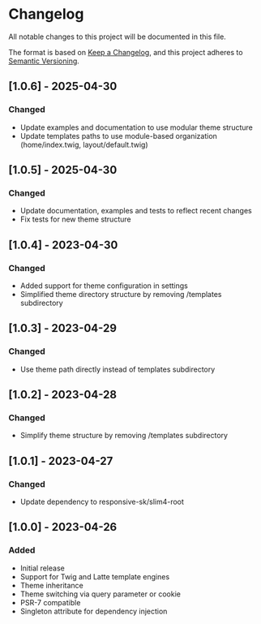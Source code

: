 # Changelog

All notable changes to this project will be documented in this file.

The format is based on [Keep a Changelog](https://keepachangelog.com/en/1.0.0/),
and this project adheres to [Semantic Versioning](https://semver.org/spec/v2.0.0.html).

## [1.0.6] - 2025-04-30

### Changed
- Update examples and documentation to use modular theme structure
- Update templates paths to use module-based organization (home/index.twig, layout/default.twig)

## [1.0.5] - 2025-04-30

### Changed
- Update documentation, examples and tests to reflect recent changes
- Fix tests for new theme structure

## [1.0.4] - 2023-04-30

### Changed
- Added support for theme configuration in settings
- Simplified theme directory structure by removing /templates subdirectory

## [1.0.3] - 2023-04-29

### Changed
- Use theme path directly instead of templates subdirectory

## [1.0.2] - 2023-04-28

### Changed
- Simplify theme structure by removing /templates subdirectory

## [1.0.1] - 2023-04-27

### Changed
- Update dependency to responsive-sk/slim4-root

## [1.0.0] - 2023-04-26

### Added
- Initial release
- Support for Twig and Latte template engines
- Theme inheritance
- Theme switching via query parameter or cookie
- PSR-7 compatible
- Singleton attribute for dependency injection
